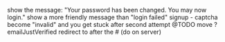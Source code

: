 show the message: "Your password has been changed. You may now login."
show a more friendly message than "login failed"
signup - captcha become "invalid" and you get stuck after second attempt
@TODO move ?emailJustVerified redirect to after the # (do on server)
